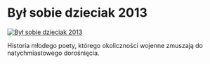 Był sobie dzieciak 2013 
=============
[![Był sobie dzieciak 2013 ](http://vidos.pl/images/player.gif)](http://vidos.pl/byl-sobie-dzieciak-2013)

 Historia młodego poety, którego okoliczności wojenne zmuszają do natychmiastowego dorośnięcia.
